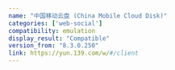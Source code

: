 ```yaml
---
name: "中国移动云盘 (China Mobile Cloud Disk)"
categories: ['web-social']
compatibility: emulation
display_result: "Compatible"
version_from: "8.3.0.250"
link: https://yun.139.com/w/#/client
---
```

